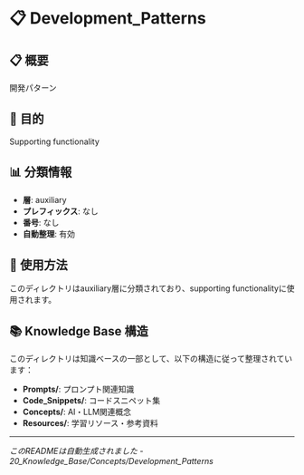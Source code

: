 # 📋 Development_Patterns

## 📋 概要
開発パターン

## 🎯 目的
Supporting functionality

## 📊 分類情報
- **層**: auxiliary
- **プレフィックス**: なし
- **番号**: なし
- **自動整理**: 有効

## 📝 使用方法
このディレクトリはauxiliary層に分類されており、supporting functionalityに使用されます。

## 📚 Knowledge Base 構造
このディレクトリは知識ベースの一部として、以下の構造に従って整理されています：

- **Prompts/**: プロンプト関連知識
- **Code_Snippets/**: コードスニペット集  
- **Concepts/**: AI・LLM関連概念
- **Resources/**: 学習リソース・参考資料

---
*このREADMEは自動生成されました - 20_Knowledge_Base/Concepts/Development_Patterns*
